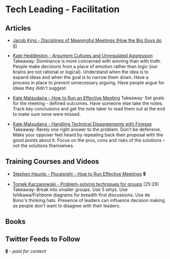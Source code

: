 # Tech Leading - Facilitation

## Articles

- [Jacob King - Disciplines of Meaningful Meetings (How the Big Guys do it)](https://cleverchecklist.com/blog/thoughts/disciplines-of-meaningful-meetings/)

- [Kate Heddleston - Argument Cultures and Unregulated Aggression](https://kateheddleston.com/blog/argument-cultures-and-unregulated-aggression)
Takeaway: Dominance is more concerned with winning than with truth. People make decisions from a place of emotion rather than logic (our brains are not rational or logical).  Understand when the idea is to expand ideas and when the goal is to narrow them down. Have a process in place to prevent unnecessary arguing.  Have people argue for ideas they didn't suggest.

- [Kate Matsudaira - How to Run an Effective Meeting](http://katemats.com/how-to-run-an-effective-meeting/)
Takeaway: Set goals for the meeting - defined outcomes. Have someone else take the notes. Track key conclusions and get the note taker to read them out at the end to make sure none were missed.


- [Kate Matsudaira - Handling Technical Disagreements with Finesse](http://katemats.com/handling-technical-disagreements-with-finesse/)
Takeaway: Rarely one right answer to the problem. Don't be defensive. Make your opposer feel heard by repeating back their proposal with the good points about it. Focus on the pros, cons and risks of the solutions – not the solutions themselves.

## Training Courses and Videos

- [Stephen Haunts - Pluralsight - How to Run Effective Meetings](https://app.pluralsight.com/library/courses/run-effective-meetings) 💲

- [Tomek Kaczanowski - Problem-solving techniques for groups](https://vimeo.com/126778448) [25:29]
Takeaway: Break into smaller groups. Use 5 whys. Use Ishikawa/Fishbone diagrams for breadth first discussions. Use de Bono's thinking hats. Presence of leaders can influence decision making as people don't want to disagree with their leaders.  


## Books


## Twitter Feeds to Follow


💲 - *paid for content*
